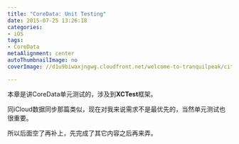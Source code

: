 ```yaml
---
title: "CoreData: Unit Testing"
date: 2015-07-25 13:26:18
categories: 
- iOS
tags: 
- CoreData
metaAlignment: center
autoThumbnailImage: no
coverImage: //d1u9biwaxjngwg.cloudfront.net/welcome-to-tranquilpeak/city.jpg

---
```


本章是讲CoreData单元测试的，涉及到**XCTest**框架。
<!--more-->

同iCloud数据同步那篇类似，现在对我来说需求不是最优先的，当然单元测试也很重要。

所以后面空了再补上，先完成了其它内容之后再来弄。
